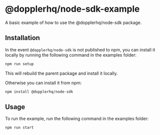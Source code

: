 # @dopplerhq/node-sdk-example

A basic example of how to use the @dopplerhq/node-sdk package.

## Installation

In the event `@dopplerhq/node-sdk` is not published to npm, you can install it locally by running the following command in the examples folder:

```sh
npm run setup
```

This will rebuild the parent package and install it locally.

Otherwise you can install it from npm:

```sh
npm install @dopplerhq/node-sdk
```

## Usage

To run the example, run the following command in the examples folder:

```sh
npm run start
```
